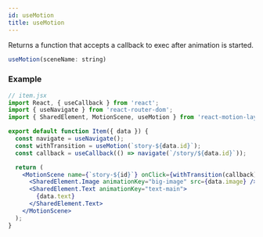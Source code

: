 ```yaml
---
id: useMotion
title: useMotion
---
```


Returns a function that accepts a callback to exec after animation is started.

``` jsx
useMotion(sceneName: string)
```

### Example
```jsx {8,12-17}
// item.jsx
import React, { useCallback } from 'react';
import { useNavigate } from 'react-router-dom';
import { SharedElement, MotionScene, useMotion } from 'react-motion-layout';

export default function Item({ data }) {
  const navigate = useNavigate();
  const withTransition = useMotion(`story-${data.id}`);
  const callback = useCallback(() => navigate(`/story/${data.id}`));

  return (
    <MotionScene name={`story-${id}`} onClick={withTransition(callback)}>
      <SharedElement.Image animationKey="big-image" src={data.image} />
      <SharedElement.Text animationKey="text-main">
        {data.text}
      </SharedElement.Text>
    </MotionScene>
  );
}
```